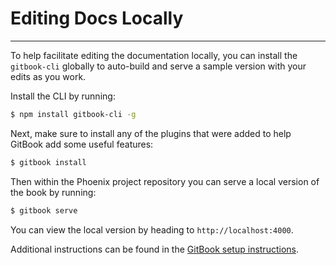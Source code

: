 # Editing Docs Locally
***

To help facilitate editing the documentation locally, you can install the `gitbook-cli` globally to auto-build and serve a sample version with your edits as you work.

Install the CLI by running:
```bash
$ npm install gitbook-cli -g
```

Next, make sure to install any of the plugins that were added to help GitBook add some useful features:
```bash
$ gitbook install
```

Then within the Phoenix project repository you can serve a local version of the book by running:
```bash
$ gitbook serve
```

You can view the local version by heading to `http://localhost:4000`.

Additional instructions can be found in the [GitBook setup instructions](https://toolchain.gitbook.com/setup.html).

